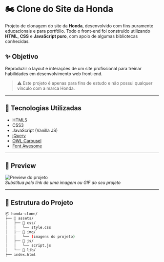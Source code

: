 # 🏍️ Clone do Site da Honda

Projeto de clonagem do site da **Honda**, desenvolvido com fins puramente educacionais e para portfólio. Todo o front-end foi construído utilizando **HTML**, **CSS** e **JavaScript puro**, com apoio de algumas bibliotecas conhecidas.

## ✨ Objetivo

Reproduzir o layout e interações de um site profissional para treinar habilidades em desenvolvimento web front-end.

> ⚠️ Este projeto é apenas para fins de estudo e não possui qualquer vínculo com a marca Honda.

---

## 🚀 Tecnologias Utilizadas

- HTML5
- CSS3
- JavaScript (Vanilla JS)
- [jQuery](https://jquery.com/)
- [OWL Carousel](https://owlcarousel2.github.io/OwlCarousel2/)
- [Font Awesome](https://fontawesome.com/)

---

## 📸 Preview

![Preview do projeto]([link-da-sua-imagem-aqui](https://lucasdasilvaoliveira.github.io/clone-honda/))  
*Substitua pelo link de uma imagem ou GIF do seu projeto*

---

## 📁 Estrutura do Projeto

```bash
📦 honda-clone/
├── 📁 assets/
│   ├── 📁 css/
│   │   └── style.css
│   ├── 📁 img/
│   │   └── (imagens do projeto)
│   ├── 📁 js/
│   │   └── script.js
│   └── 📁 lib/
├── index.html

